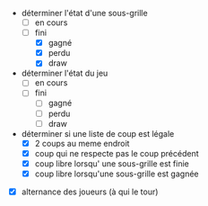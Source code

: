 - déterminer l'état d'une sous-grille
  - [ ] en cours
  - [ ] fini
    - [x] gagné
    - [x] perdu
    - [x] draw
- déterminer l'état du jeu
  - [ ] en cours
  - [ ] fini
    - [ ] gagné
    - [ ] perdu
    - [ ] draw
- déterminer si une liste de coup est légale
  - [x] 2 coups au meme endroit
  - [x] coup qui ne respecte pas le coup précédent
  - [x] coup libre lorsqu' une sous-grille est finie
  - [x] coup libre lorsqu'une sous-grille est gagnée
- [x] alternance des joueurs (à qui le tour)
